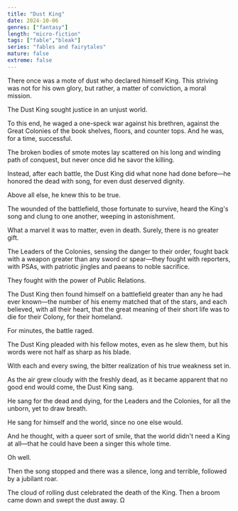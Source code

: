 ```yaml
---
title: "Dust King"
date: 2024-10-06
genres: ["fantasy"]
length: "micro-fiction"
tags: ["fable","bleak"]
series: "fables and fairytales"
mature: false
extreme: false
---
```

There once was a mote of dust who declared himself King. This striving was not for his own glory, but rather, a matter of conviction, a moral mission.

The Dust King sought justice in an unjust world.

To this end, he waged a one-speck war against his brethren, against the Great Colonies of the book shelves, floors, and counter tops. And he was, for a time, successful.

The broken bodies of smote motes lay scattered on his long and winding path of conquest, but never once did he savor the killing.

Instead, after each battle, the Dust King did what none had done before—he honored the dead with song, for even dust deserved dignity.

Above all else, he knew this to be true.

The wounded of the battlefield, those fortunate to survive, heard the King's song and clung to one another, weeping in astonishment.

What a marvel it was to matter, even in death. Surely, there is no greater gift.

The Leaders of the Colonies, sensing the danger to their order, fought back with a weapon greater than any sword or spear—they fought with reporters, with PSAs, with patriotic jingles and paeans to noble sacrifice.

They fought with the power of Public Relations.

The Dust King then found himself on a battlefield greater than any he had ever known—the number of his enemy matched that of the stars, and each believed, with all their heart, that the great meaning of their short life was to die for their Colony, for their homeland.

For minutes, the battle raged.

The Dust King pleaded with his fellow motes, even as he slew them, but his words were not half as sharp as his blade.

With each and every swing, the bitter realization of his true weakness set in.

As the air grew cloudy with the freshly dead, as it became apparent that no good end would come, the Dust King sang.

He sang for the dead and dying, for the Leaders and the Colonies, for all the unborn, yet to draw breath.

He sang for himself and the world, since no one else would.

And he thought, with a queer sort of smile, that the world didn't need a King at all—that he could have been a singer this whole time.

Oh well.

Then the song stopped and there was a silence, long and terrible, followed by a jubilant roar.

The cloud of rolling dust celebrated the death of the King. Then a broom came down and swept the dust away. Ω
